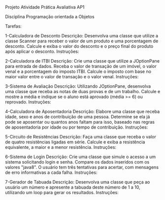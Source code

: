 Projeto Atividade Prática Avaliativa AP1

Disciplina Programação orientada a Objetos

Tarefas:

1-Calculadora de Desconto
Descrição: Desenvolva uma classe que utilize a classe Scanner para receber o valor de um produto e uma porcentagem de desconto. Calcule e exiba o valor do desconto e o preço final do produto após aplicar o desconto.
Instruções:

2-Calculadora de ITBI
Descrição: Crie uma classe que utilize a JOptionPane para entrada de dados. Receba o valor de transação de um imóvel, o valor venal e a porcentagem do imposto ITBI. Calcule o imposto com base no maior valor entre o valor de transação e o valor venal.
Instruções:

3-Sistema de Avaliação
Descrição: Utilizando JOptionPane, desenvolva uma classe que receba as notas de duas provas e de um trabalho. Calcule e mostre a média e indique se o aluno está aprovado (média >= 6) ou reprovado.
Instruções:

4-Calculadora de Aposentadoria
Descrição: Elabore uma classe que receba idade, sexo e anos de contribuição de uma pessoa. Determine se ela já pode se aposentar ou quantos anos faltam para isso, baseado nas regras de aposentadoria por idade ou por tempo de contribuição.
Instruções:

5-Circuito de Resistências
Descrição: Faça uma classe que receba o valor de quatro resistências ligadas em série. Calcule e exiba a resistência equivalente, a maior e a menor resistência.
Instruções:

6-Sistema de Login
Descrição: Crie uma classe que simule o acesso a um sistema solicitando login e senha. Compare os dados inseridos com os valores "java8". O usuário tem três tentativas para acertar, com mensagens de erro informativas a cada falha.
Instruções:

7-Gerador de Tabuada
Descrição: Desenvolva uma classe que peça ao usuário um número e apresente a tabuada deste número de 1 a 10, utilizando um loop para gerar os resultados.
Instruções: